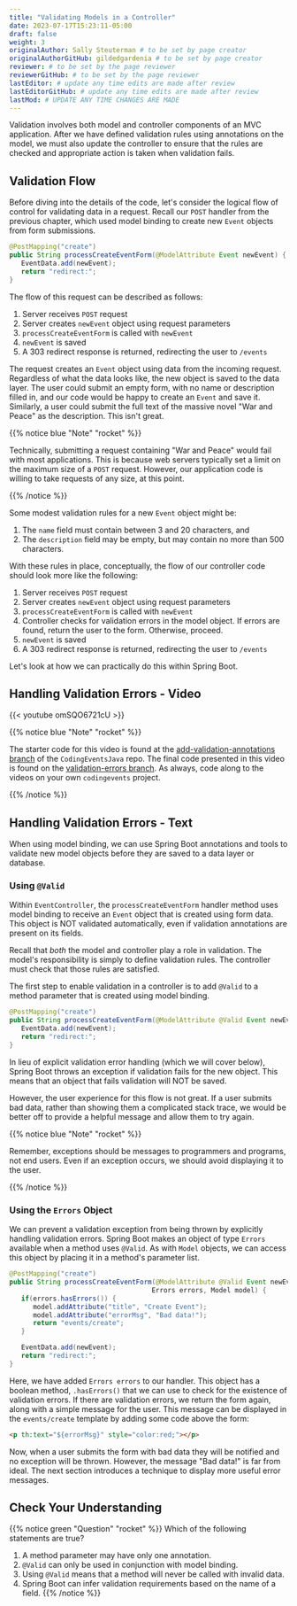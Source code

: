 ```yaml
---
title: "Validating Models in a Controller"
date: 2023-07-17T15:23:11-05:00
draft: false
weight: 3
originalAuthor: Sally Steuterman # to be set by page creator
originalAuthorGitHub: gildedgardenia # to be set by page creator
reviewer: # to be set by the page reviewer
reviewerGitHub: # to be set by the page reviewer
lastEditor: # update any time edits are made after review
lastEditorGitHub: # update any time edits are made after review
lastMod: # UPDATE ANY TIME CHANGES ARE MADE
---
```


Validation involves both model and controller components of an MVC application. After we have defined validation rules using annotations on the model, we must also update the controller to ensure that the rules are checked and appropriate action is taken when validation fails.

## Validation Flow

Before diving into the details of the code, let's consider the logical flow of control for validating data in a request. Recall our `POST` handler from the previous chapter, which used model binding to create new `Event` objects from form submissions.

```java
@PostMapping("create")
public String processCreateEventForm(@ModelAttribute Event newEvent) {
   EventData.add(newEvent);
   return "redirect:";
}
```

The flow of this request can be described as follows:

1. Server receives `POST` request
1. Server creates `newEvent` object using request parameters
1. `processCreateEventForm` is called with `newEvent`
1. `newEvent` is saved
1. A 303 redirect response is returned, redirecting the user to `/events`

The request creates an `Event` object using data from the incoming request. Regardless of what the data looks like, the new object is saved to the data layer. The user could submit an empty form, with no name or description filled in, and our code would be happy to create an `Event` and save it. Similarly, a user could submit the full text of the massive novel "War and Peace" as the description. This isn't great. 

{{% notice blue "Note" "rocket" %}}

   Technically, submitting a request containing "War and Peace" would fail with most applications. This is because web servers typically set a limit on the maximum size of a `POST` request. However, our application code is willing to take requests of any size, at this point.

{{% /notice %}}


Some modest validation rules for a new `Event` object might be:

1. The `name` field must contain between 3 and 20 characters, and 
1. The `description` field may be empty, but may contain no more than 500 characters.

With these rules in place, conceptually, the flow of our controller code should look more like the following:

1. Server receives `POST` request
1. Server creates `newEvent` object using request parameters
1. `processCreateEventForm` is called with `newEvent`
1. Controller checks for validation errors in the model object. If errors are found, return the user to the form. Otherwise, proceed.
1. `newEvent` is saved
1. A 303 redirect response is returned, redirecting the user to `/events`

Let's look at how we can practically do this within Spring Boot.

## Handling Validation Errors - Video

{{< youtube omSQO6721cU >}}

{{% notice blue "Note" "rocket" %}}

   The starter code for this video is found at the [add-validation-annotations branch](https://github.com/LaunchCodeEducation/CodingEventsJava/tree/add-validation-annotations) of the `CodingEventsJava` repo. 
   The final code presented in this video is found on the [validation-errors branch](https://github.com/LaunchCodeEducation/coding-events/tree/validation-errors). As always, code along to the 
   videos on your own `codingevents` project.

{{% /notice %}}

## Handling Validation Errors - Text

When using model binding, we can use Spring Boot annotations and tools to validate new model objects before they are saved to a data layer or database. 

### Using `@Valid`

Within `EventController`, the `processCreateEventForm` handler method uses model binding to receive an `Event` object that is created using form data. This object is NOT validated automatically, even if validation annotations are present on its fields.

Recall that *both* the model and controller play a role in validation. The model's responsibility is simply to define validation rules. The controller must check that those rules are satisfied.

The first step to enable validation in a controller is to add `@Valid` to a method parameter that is created using model binding. 

```java
@PostMapping("create")
public String processCreateEventForm(@ModelAttribute @Valid Event newEvent) {
   EventData.add(newEvent);
   return "redirect:";
}
```

In lieu of explicit validation error handling (which we will cover below), Spring Boot throws an exception if validation fails for the new object. This means that an object that fails validation will NOT be saved. 

However, the user experience for this flow is not great. If a user submits bad data, rather than showing them a complicated stack trace, we would be better off to provide a helpful message and allow them to try again.

{{% notice blue "Note" "rocket" %}}

   Remember, exceptions should be messages to programmers and programs, not end users. Even if an exception occurs, we should avoid displaying it to the user.

{{% /notice %}}

### Using the `Errors` Object

We can prevent a validation exception from being thrown by explicitly handling validation errors. Spring Boot makes an object of type `Errors` available when a method uses `@Valid`. As with `Model` objects, we can access this object by placing it in a method's parameter list. 

```java {linenos=table, linenostart=33}
@PostMapping("create")
public String processCreateEventForm(@ModelAttribute @Valid Event newEvent,
                                    Errors errors, Model model) {
   if(errors.hasErrors()) {
      model.addAttribute("title", "Create Event");
      model.addAttribute("errorMsg", "Bad data!");
      return "events/create";
   }

   EventData.add(newEvent);
   return "redirect:";
}
```

Here, we have added `Errors errors` to our handler. This object has a boolean method, `.hasErrors()` that we can use to check for the existence of validation errors. If there are validation errors, we return the form again, along with a simple message for the user. This message can be displayed in the `events/create` template by adding some code above the form:

```html
<p th:text="${errorMsg}" style="color:red;"></p>
```

Now, when a user submits the form with bad data they will be notified and no exception will be thrown. However, the message "Bad data!" is far from ideal. The next section introduces a technique to display more useful error messages. 

## Check Your Understanding

{{% notice green "Question" "rocket" %}}
   Which of the following statements are true?

   1. A method parameter may have only one annotation.
   1. `@Valid` can only be used in conjunction with model binding.
   1. Using `@Valid` means that a method will never be called with invalid data.
   1. Spring Boot can infer validation requirements based on the name of a field. 
{{% /notice %}}

<!-- b, @Valid can only be used in conjunction with model binding. -->